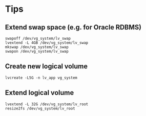 # Tips

## Extend swap space (e.g. for Oracle RDBMS)

    swapoff /dev/vg_system/lv_swap
    lvextend -L 4GB /dev/vg_system/lv_swap 
    mkswap /dev/vg_system/lv_swap 
    swapon /dev/vg_system/lv_swap 

## Create new logical volume

    lvcreate -L5G -n lv_app vg_system

## Extend logical volume

    lvextend -L 32G /dev/vg_system/lv_root
    resize2fs /dev/vg_system/lv_root
